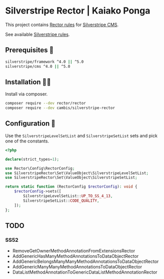# Silverstripe Rector | Kaiako Ponga

This project contains [Rector rules](https://github.com/rectorphp/rector) for [Silverstripe CMS](https://github.com/silverstripe).

See available [Silverstripe rules](docs/rector_rules_overview.md).

## Prerequisites 🦺

```sh
silverstripe/framework ^4.0 || ^5.0
silverstripe/cms ^4.0 || ^5.0
```

## Installation 👷‍♀️

Install via composer.

```sh
composer require --dev rector/rector
composer require --dev cambis/silverstripe-rector
```

## Configuration 🚧

Use the `SilverstripeLevelSetList` and `SilverstripeSetList` sets and pick one of the constants.

```php
<?php

declare(strict_types=1);

use Rector\Config\RectorConfig;
use SilverstripeRector\Set\ValueObject\SilverstripeLevelSetList;
use SilverstripeRector\Set\ValueObject\SilverstripeSetList;

return static function (RectorConfig $rectorConfig): void {
    $rectorConfig->sets([
        SilverstripeLevelSetList::UP_TO_SS_4_13,
        SilverstripeSetList::CODE_QUALITY,
    ]);
};
```

## TODO

### SS52

- RemoveGetOwnerMethodAnnotationFromExtensionsRector
- AddGenericHasManyMethodAnnotationsToDataObjectRector
- AddGenericBelongsManyManyMethodAnnotationsToDataObjectRector
- AddGenericManyManyMethodAnnotationsToDataObjectRector
- DataListMethodAnnotationToGenericDataListMethodAnnotationRector
